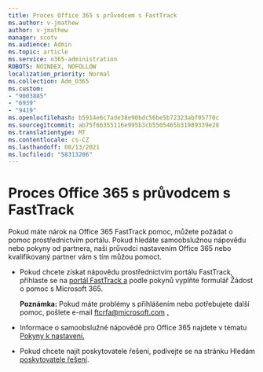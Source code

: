 ```yaml
---
title: Proces Office 365 s průvodcem s FastTrack
ms.author: v-jmathew
author: v-jmathew
manager: scotv
ms.audience: Admin
ms.topic: article
ms.service: o365-administration
ROBOTS: NOINDEX, NOFOLLOW
localization_priority: Normal
ms.collection: Adm_O365
ms.custom:
- "9003885"
- "6939"
- "9419"
ms.openlocfilehash: b5914e6c7ade38e90bdc56be5b72323abf05770c
ms.sourcegitcommit: ab75f66355116e995b3cb5505465b31989339e28
ms.translationtype: MT
ms.contentlocale: cs-CZ
ms.lasthandoff: 08/13/2021
ms.locfileid: "58313206"
---
```

# <a name="guided-office-365-setup-process-with-fasttrack"></a>Proces Office 365 s průvodcem s FastTrack

Pokud máte nárok na Office 365 FastTrack pomoc, můžete požádat o pomoc prostřednictvím portálu. Pokud hledáte samoobslužnou nápovědu nebo pokyny od partnera, naši průvodci nastavením Office 365 nebo kvalifikovaný partner vám s tím můžou pomoct.

- Pokud chcete získat nápovědu prostřednictvím portálu FastTrack, přihlaste se na [portál FastTrack a](https://go.microsoft.com/fwlink/?linkid=2125443) podle pokynů vyplňte formulář Žádost o pomoc s Microsoft 365.

    **Poznámka:** Pokud máte problémy s přihlášením nebo potřebujete další pomoc, pošlete e-mail ftcrfa@microsoft.com [.](mailto:ftcrfa@microsoft.com)

- Informace o samoobslužné nápovědě pro Office 365 najdete v tématu [Pokyny k nastavení.](https://go.microsoft.com/fwlink/?linkid=2125827)
- Pokud chcete najít poskytovatele řešení, podívejte se na stránku Hledám [poskytovatele řešení](https://go.microsoft.com/fwlink/?linkid=2125918).